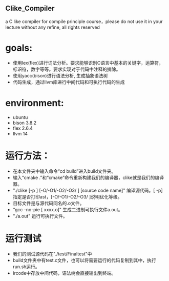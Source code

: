 ## Clike_Compiler
a C like compiler for compile principle course，please do not use it in your lecture without any refine, all rights reserved


# goals:
- 使用lex(flex)进行词法分析。要求能够识别C语言中基本的关键字，运算符，标识符，数字等等。要求实现对于代码中注释的排除。
- 使用yacc(bison)进行语法分析, 生成抽象语法树
- 代码生成，通过llvm库进行中间代码和可执行代码的生成


# environment:
- ubuntu
- bison 3.8.2
- flex  2.6.4
- llvm 14

# 运行方法：
- 在本文件夹中输入命令“cd build”进入build文件夹。
- 输入“cmake .”和“cmake”命令重新构建我们的编译器，clike就是我们的编译器。
- "./clike [-p ] [-O/-O1/-O2/-O3/ ] [source code name]" 编译源代码。[ -p]指定是否打印ast，[-O/-O1/-O2/-O3/ ]说明优化等级。
- 目标文件是与源代码同名的.o文件。
- “gcc -no-pie [ xxxx.o]" 生成二进制可执行文件a.out。
- "./a.out" 运行可执行文件。 

# 运行测试
- 我们的测试源代码在"./test/Finaltest"中
- build文件夹中有test.c文件，也可以将需要运行的代码复制到其中，执行run.sh运行。
- ircode中存放中间代码，语法树会直接输出到终端。
